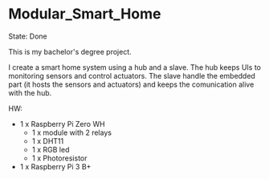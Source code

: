 # Modular_Smart_Home
State: Done

This is my bachelor's degree project.

I create a smart home system using a hub and a slave.
The hub keeps UIs to monitoring sensors and control actuators.
The slave handle the embedded part (it hosts the sensors and actuators) and keeps the comunication alive with the hub.

HW:
  - 1 x Raspberry Pi Zero WH
    - 1 x module with 2 relays
    - 1 x DHT11
    - 1 x RGB led
    - 1 x Photoresistor
  - 1 x Raspberry Pi 3 B+
